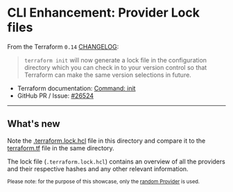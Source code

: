 # CLI Enhancement: Provider Lock files

From the Terraform `0.14` [CHANGELOG](https://github.com/hashicorp/terraform/blob/v0.14/CHANGELOG.md):

> `terraform init` will now generate a lock file in the configuration directory which you can check in to your version control so that Terraform can make the same version selections in future.



* Terraform documentation: [Command: init](https://www.terraform.io/docs/commands/init.html)
* GitHub PR / Issue: [#26524](https://github.com/hashicorp/terraform/pull/26524)

---

## What's new

Note the [.terraform.lock.hcl](https://github.com/ksatirli/whats-new-with-terraform-014/blob/main/terraform-init/.terraform.lock.hcl) file in this directory and compare it to the [terraform.tf](https://github.com/ksatirli/whats-new-with-terraform-014/blob/main/terraform-init/terraform.tf) file in the same directory.

The lock file (`.terraform.lock.hcl`) contains an overview of all the providers and their respective hashes and any other relevant information.

<small>Please note: for the purpose of this showcase, only the [random Provider](https://registry.terraform.io/providers/hashicorp/random/latest) is used.</small>
